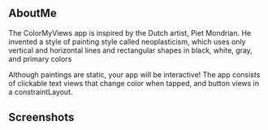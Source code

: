 ## AboutMe

The ColorMyViews app is inspired by the Dutch artist, Piet Mondrian. He invented a style of painting style called neoplasticism, which uses only vertical and horizontal lines and rectangular shapes in black, white, gray, and primary colors

Although paintings are static, your app will be interactive! The app consists of clickable text views that change color when tapped, and button views in a constraintLayout.

## Screenshots

